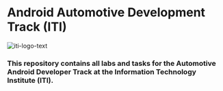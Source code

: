 # Android Automotive Development Track (ITI) 

![iti-logo-text](https://github.com/user-attachments/assets/d1887327-7242-4ed9-a40f-8406ab480120)

### This repository contains all labs and tasks for the Automotive Android Developer Track at the Information Technology Institute (ITI).
